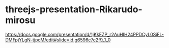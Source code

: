 # threejs-presentation-Rikarudo-mirosu


https://docs.google.com/presentation/d/1jKkFZP_r2AuHIH24PPDCyL0SiFL-DMFpjYLgN-tjpcM/edit#slide=id.g6596c7c2f9_1_0

